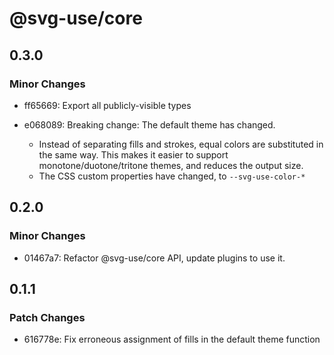 # @svg-use/core

## 0.3.0

### Minor Changes

- ff65669: Export all publicly-visible types
- e068089: Breaking change: The default theme has changed.

  - Instead of separating fills and strokes, equal colors are substituted in the
    same way. This makes it easier to support monotone/duotone/tritone themes,
    and reduces the output size.
  - The CSS custom properties have changed, to `--svg-use-color-*`

## 0.2.0

### Minor Changes

- 01467a7: Refactor @svg-use/core API, update plugins to use it.

## 0.1.1

### Patch Changes

- 616778e: Fix erroneous assignment of fills in the default theme function
